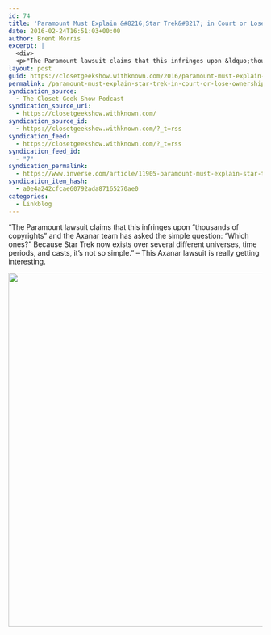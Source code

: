 ```yaml
---
id: 74
title: 'Paramount Must Explain &#8216;Star Trek&#8217; in Court or Lose Ownership | Inverse'
date: 2016-02-24T16:51:03+00:00
author: Brent Morris
excerpt: |
  <div>
  <p>"The Paramount lawsuit claims that this infringes upon &ldquo;thousands of copyrights&rdquo; and the Axanar team has asked the simple question: &ldquo;Which ones?&rdquo; Because Star Trek now exists over several different universes, time periods, and casts, it&rsquo;s not so simple." - This Axanar lawsuit is really getting interesting.&nbsp;</p></div>
layout: post
guid: https://closetgeekshow.withknown.com/2016/paramount-must-explain-star-trek-in-court-or-lose-ownership
permalink: /paramount-must-explain-star-trek-in-court-or-lose-ownership-inverse/
syndication_source:
  - The Closet Geek Show Podcast
syndication_source_uri:
  - https://closetgeekshow.withknown.com/
syndication_source_id:
  - https://closetgeekshow.withknown.com/?_t=rss
syndication_feed:
  - https://closetgeekshow.withknown.com/?_t=rss
syndication_feed_id:
  - "7"
syndication_permalink:
  - https://www.inverse.com/article/11905-paramount-must-explain-star-trek-in-court-or-lose-ownership
syndication_item_hash:
  - a0e4a242cfcae60792ada87165270ae0
categories:
  - Linkblog
---
```

<div class="known-bookmark">
  <p>
    &#8220;The Paramount lawsuit claims that this infringes upon “thousands of copyrights” and the Axanar team has asked the simple question: “Which ones?” Because Star Trek now exists over several different universes, time periods, and casts, it’s not so simple.&#8221; &#8211; This Axanar lawsuit is really getting interesting.
  </p>
  
  <p>
    <img class="alignnone" src="http://i.imgur.com/6h57JF5.jpg" alt="" width="1400" height="700" />
  </p>
</div>